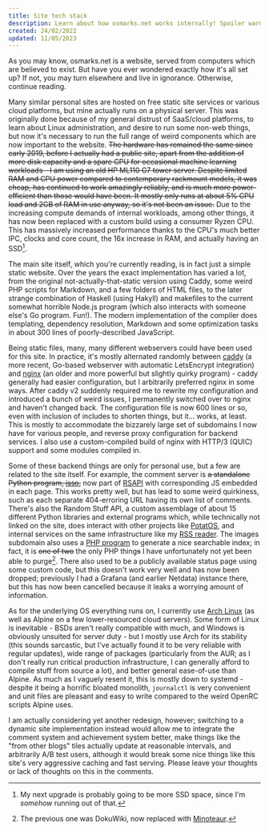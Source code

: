 ```yaml
---
title: Site tech stack
description: Learn about how osmarks.net works internally! Spoiler warning if you wanted to reverse-engineer it yourself.
created: 24/02/2022
updated: 11/05/2023
---
```

As you may know, osmarks.net is a website, served from computers which are believed to exist. But have you ever wondered exactly how it's all set up? If not, you may turn elsewhere and live in ignorance. Otherwise, continue reading.

Many similar personal sites are hosted on free static site services or various cloud platforms, but mine actually runs on a physical server. This was originally done because of my general distrust of SaaS/cloud platforms, to learn about Linux administration, and desire to run some non-web things, but now it's necessary to run the full range of weird components which are now important to the website. ~~The hardware has remained the same since early 2019, before I actually had a public site, apart from the addition of more disk capacity and a spare GPU for occasional machine learning workloads - I am using an old HP ML110 G7 tower server. Despite limited RAM and CPU power compared to contemporary rackmount models, it was cheap, has continued to work amazingly reliably, and is much more power-efficient than those would have been. It mostly only runs at about 5% CPU load and 2GB of RAM in use anyway, so it's not been an issue.~~ Due to the increasing compute demands of internal workloads, among other things, it has now been replaced with a custom build using a consumer Ryzen CPU. This has massively increased performance thanks to the CPU's much better IPC, clocks and core count, the 16x increase in RAM, and actually having an SSD[^2].

The main site itself, which you're currently reading, is in fact just a simple static website. Over the years the exact implementation has varied a lot, from the original not-actually-that-static version using Caddy, some weird PHP scripts for Markdown, and a few folders of HTML files, to the later strange combination of Haskell (using Hakyll) and makefiles to the current somewhat horrible Node.js program (which also interacts with someone else's Go program. Fun!). The modern implementation of the compiler does templating, dependency resolution, Markdown and some optimization tasks in about 300 lines of poorly-described JavaScript.

Being static files, many, many different webservers could have been used for this site. In practice, it's mostly alternated randomly between [caddy](https://caddyserver.com/) (a more recent, Go-based webserver with automatic LetsEncrypt integration) and [nginx](https://nginx.org/) (an older and more powerful but slightly quirky program) - caddy generally had easier configuration, but I arbitrarily preferred nginx in some ways. After caddy v2 suddenly required me to rewrite my configuration and introduced a bunch of weird issues, I permanently switched over to nginx and haven't changed back. The configuration file is now 600 lines or so, even with inclusion of includes to shorten things, but it... works, at least. This is mostly to accommodate the bizzarely large set of subdomains I now have for various people, and reverse proxy configuration for backend services. I also use a custom-compiled build of nginx with HTTP/3 (QUIC) support and some modules compiled in.

Some of these backend things are only for personal use, but a few are related to the site itself. For example, the comment server is ~~a standalone Python program, [isso](https://posativ.org/isso/),~~ now part of [RSAPI](/srsapi/) with corresponding JS embedded in each page. This works pretty well, but has lead to some weird quirkiness, such as each separate 404-erroring URL having its own list of comments. There's also the Random Stuff API, a custom assemblage of about 15 different Python libraries and external programs which, while technically not linked on the site, does interact with other projects like [PotatOS](https://git.osmarks.net/osmarks/potatOS/), and internal services on the same infrastructure like my [RSS reader](https://miniflux.app/). The images subdomain also uses a [PHP program](https://larsjung.de/h5ai/) to generate a nice searchable index; in fact, it is <del>one of two</del> the only PHP thing<del>s</del> I have unfortunately not yet been able to purge[^1]. There also used to be a publicly available status page using some custom code, but this doesn't work very well and has now been dropped; previously I had a Grafana (and earlier Netdata) instance there, but this has now been cancelled because it leaks a worrying amount of information.

As for the underlying OS everything runs on, I currently use [Arch Linux](https://i.osmarks.net/memes-or-something/arch-btw.png) (as well as Alpine on a few lower-resourced cloud servers). Some form of Linux is inevitable - BSDs aren't really compatible with much, and Windows is obviously unsuited for server duty - but I mostly use Arch for its stability (this sounds sarcastic, but I've actually found it to be very reliable with regular updates), wide range of packages (particularly from the AUR; as I don't really run critical production infrastructure, I can generally afford to compile stuff from source a lot), and better general ease-of-use than Alpine. As much as I vaguely resent it, this is mostly down to systemd - despite it being a horrific bloated monolith, `journalctl` is very convenient and unit files are pleasant and easy to write compared to the weird OpenRC scripts Alpine uses.

I am actually considering yet another redesign, however; switching to a dynamic site implementation instead would allow me to integrate the comment system and achievement system better, make things like the "from other blogs" tiles actually update at reasonable intervals, and arbitrarily A/B test users, although it would break some nice things like this site's very aggressive caching and fast serving. Please leave your thoughts or lack of thoughts on this in the comments.

[^1]: The previous one was DokuWiki, now replaced with [Minoteaur](/minoteaur/).

[^2]: My next upgrade is probably going to be more SSD space, since I'm *somehow* running out of that.